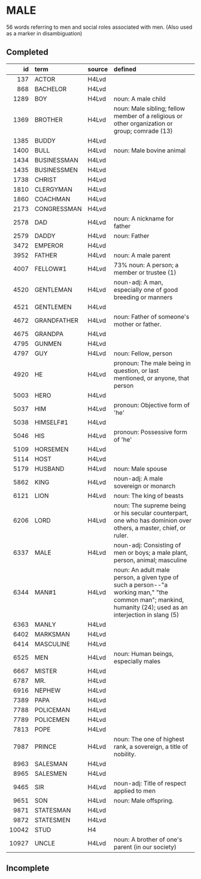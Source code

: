 # MALE

56 words referring to men and social roles associated with men. (Also used as a marker in disambiguation)

## Completed

|    id | term        | source   | defined                                                                                                                                                      |
|------:|:------------|:---------|:-------------------------------------------------------------------------------------------------------------------------------------------------------------|
|   137 | ACTOR       | H4Lvd    |                                                                                                                                                              |
|   868 | BACHELOR    | H4Lvd    |                                                                                                                                                              |
|  1289 | BOY         | H4Lvd    | noun: A male child                                                                                                                                           |
|  1369 | BROTHER     | H4Lvd    | noun: Male sibling; fellow member of a religious or other organization  or group; comrade (13)                                                               |
|  1385 | BUDDY       | H4Lvd    |                                                                                                                                                              |
|  1400 | BULL        | H4Lvd    | noun: Male bovine animal                                                                                                                                     |
|  1434 | BUSINESSMAN | H4Lvd    |                                                                                                                                                              |
|  1435 | BUSINESSMEN | H4Lvd    |                                                                                                                                                              |
|  1738 | CHRIST      | H4Lvd    |                                                                                                                                                              |
|  1810 | CLERGYMAN   | H4Lvd    |                                                                                                                                                              |
|  1860 | COACHMAN    | H4Lvd    |                                                                                                                                                              |
|  2173 | CONGRESSMAN | H4Lvd    |                                                                                                                                                              |
|  2578 | DAD         | H4Lvd    | noun: A nickname for father                                                                                                                                  |
|  2579 | DADDY       | H4Lvd    | noun: Father                                                                                                                                                 |
|  3472 | EMPEROR     | H4Lvd    |                                                                                                                                                              |
|  3952 | FATHER      | H4Lvd    | noun: A male parent                                                                                                                                          |
|  4007 | FELLOW#1    | H4Lvd    | 73% noun: A person; a member or trustee (1)                                                                                                                  |
|  4520 | GENTLEMAN   | H4Lvd    | noun-adj: A man, especially one of good breeding or manners                                                                                                  |
|  4521 | GENTLEMEN   | H4Lvd    |                                                                                                                                                              |
|  4672 | GRANDFATHER | H4Lvd    | noun: Father of someone's mother or father.                                                                                                                  |
|  4675 | GRANDPA     | H4Lvd    |                                                                                                                                                              |
|  4795 | GUNMEN      | H4Lvd    |                                                                                                                                                              |
|  4797 | GUY         | H4Lvd    | noun: Fellow, person                                                                                                                                         |
|  4920 | HE          | H4Lvd    | pronoun: The male being in question, or last mentioned, or anyone, that person                                                                               |
|  5003 | HERO        | H4Lvd    |                                                                                                                                                              |
|  5037 | HIM         | H4Lvd    | pronoun: Objective form of 'he'                                                                                                                              |
|  5038 | HIMSELF#1   | H4Lvd    |                                                                                                                                                              |
|  5046 | HIS         | H4Lvd    | pronoun: Possessive form of 'he'                                                                                                                             |
|  5109 | HORSEMEN    | H4Lvd    |                                                                                                                                                              |
|  5114 | HOST        | H4Lvd    |                                                                                                                                                              |
|  5179 | HUSBAND     | H4Lvd    | noun: Male spouse                                                                                                                                            |
|  5862 | KING        | H4Lvd    | noun-adj: A male sovereign or monarch                                                                                                                        |
|  6121 | LION        | H4Lvd    | noun: The king of beasts                                                                                                                                     |
|  6206 | LORD        | H4Lvd    | noun: The supreme being or his secular counterpart, one who has dominion  over others, a master, chief, or ruler.                                            |
|  6337 | MALE        | H4Lvd    | noun-adj: Consisting of men or boys; a male plant, person, animal; masculine                                                                                 |
|  6344 | MAN#1       | H4Lvd    | noun: An adult male person, a given type of such a person--"a working  man," "the common man"; mankind, humanity (24); used as an interjection  in slang (5) |
|  6363 | MANLY       | H4Lvd    |                                                                                                                                                              |
|  6402 | MARKSMAN    | H4Lvd    |                                                                                                                                                              |
|  6414 | MASCULINE   | H4Lvd    |                                                                                                                                                              |
|  6525 | MEN         | H4Lvd    | noun: Human beings, especially males                                                                                                                         |
|  6667 | MISTER      | H4Lvd    |                                                                                                                                                              |
|  6787 | MR.         | H4Lvd    |                                                                                                                                                              |
|  6916 | NEPHEW      | H4Lvd    |                                                                                                                                                              |
|  7389 | PAPA        | H4Lvd    |                                                                                                                                                              |
|  7788 | POLICEMAN   | H4Lvd    |                                                                                                                                                              |
|  7789 | POLICEMEN   | H4Lvd    |                                                                                                                                                              |
|  7813 | POPE        | H4Lvd    |                                                                                                                                                              |
|  7987 | PRINCE      | H4Lvd    | noun: The one of highest rank, a sovereign, a title of nobility.                                                                                             |
|  8963 | SALESMAN    | H4Lvd    |                                                                                                                                                              |
|  8965 | SALESMEN    | H4Lvd    |                                                                                                                                                              |
|  9465 | SIR         | H4Lvd    | noun-adj: Title of respect applied to men                                                                                                                    |
|  9651 | SON         | H4Lvd    | noun: Male offspring.                                                                                                                                        |
|  9871 | STATESMAN   | H4Lvd    |                                                                                                                                                              |
|  9872 | STATESMEN   | H4Lvd    |                                                                                                                                                              |
| 10042 | STUD        | H4       |                                                                                                                                                              |
| 10927 | UNCLE       | H4Lvd    | noun: A brother of one's parent (in our society)                                                                                                             |

## Incomplete

